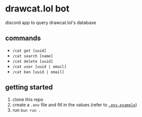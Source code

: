 # drawcat.lol bot

discord app to query drawcat.lol's database

## commands

-   `/cat get [uuid]`
-   `/cat search [name]`
-   `/cat delete [uuid]`
-   `/cat user [uuid | email]`
-   `/cat ban [uuid | email]`

## getting started
1. clone this repo
2. create a `.env` file and fill in the values (refer to [`.env.example`](/.env.example))
3. run `bun run .`